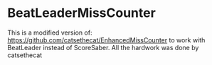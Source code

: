 # BeatLeaderMissCounter
This is a modified version of: https://github.com/catsethecat/EnhancedMissCounter to work with BeatLeader instead of ScoreSaber. All the hardwork was done by catsethecat
